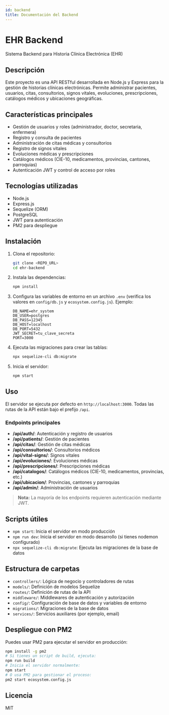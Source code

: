 ```yaml
---
id: backend
title: Documentación del Backend
---
```

# EHR Backend

Sistema Backend para Historia Clínica Electrónica (EHR)

## Descripción
Este proyecto es una API RESTful desarrollada en Node.js y Express para la gestión de historias clínicas electrónicas. Permite administrar pacientes, usuarios, citas, consultorios, signos vitales, evoluciones, prescripciones, catálogos médicos y ubicaciones geográficas.

## Características principales
- Gestión de usuarios y roles (administrador, doctor, secretaria, enfermera)
- Registro y consulta de pacientes
- Administración de citas médicas y consultorios
- Registro de signos vitales
- Evoluciones médicas y prescripciones
- Catálogos médicos (CIE-10, medicamentos, provincias, cantones, parroquias)
- Autenticación JWT y control de acceso por roles

## Tecnologías utilizadas
- Node.js
- Express.js
- Sequelize (ORM)
- PostgreSQL
- JWT para autenticación
- PM2 para despliegue

## Instalación
1. Clona el repositorio:
   ```sh
   git clone <REPO_URL>
   cd ehr-backend
   ```
2. Instala las dependencias:
   ```sh
   npm install
   ```
3. Configura las variables de entorno en un archivo `.env` (verifica los valores en `config/db.js` y `ecosystem.config.js`). Ejemplo:
   ```env
   DB_NAME=ehr_system
   DB_USER=postgres
   DB_PASS=12345
   DB_HOST=localhost
   DB_PORT=5432
   JWT_SECRET=tu_clave_secreta
   PORT=3000
   ```
4. Ejecuta las migraciones para crear las tablas:
   ```sh
   npx sequelize-cli db:migrate
   ```
5. Inicia el servidor:
   ```sh
   npm start
   ```

## Uso
El servidor se ejecuta por defecto en `http://localhost:3000`. Todas las rutas de la API están bajo el prefijo `/api`.

### Endpoints principales
- **/api/auth/**: Autenticación y registro de usuarios
- **/api/patients/**: Gestión de pacientes
- **/api/citas/**: Gestión de citas médicas
- **/api/consultorios/**: Consultorios médicos
- **/api/vital-signs/**: Signos vitales
- **/api/evoluciones/**: Evoluciones médicas
- **/api/prescripciones/**: Prescripciones médicas
- **/api/catalogos/**: Catálogos médicos (CIE-10, medicamentos, provincias, etc.)
- **/api/ubicacion/**: Provincias, cantones y parroquias
- **/api/admin/**: Administración de usuarios

> **Nota:** La mayoría de los endpoints requieren autenticación mediante JWT.

## Scripts útiles
- `npm start`: Inicia el servidor en modo producción
- `npm run dev`: Inicia el servidor en modo desarrollo (si tienes nodemon configurado)
- `npx sequelize-cli db:migrate`: Ejecuta las migraciones de la base de datos

## Estructura de carpetas
- `controllers/`: Lógica de negocio y controladores de rutas
- `models/`: Definición de modelos Sequelize
- `routes/`: Definición de rutas de la API
- `middleware/`: Middlewares de autenticación y autorización
- `config/`: Configuración de base de datos y variables de entorno
- `migrations/`: Migraciones de la base de datos
- `services/`: Servicios auxiliares (por ejemplo, email)

## Despliegue con PM2
Puedes usar PM2 para ejecutar el servidor en producción:
```sh
npm install -g pm2
# Si tienes un script de build, ejecuta:
npm run build
# Inicia el servidor normalmente:
npm start
# O usa PM2 para gestionar el proceso:
pm2 start ecosystem.config.js
```

## Licencia
MIT
